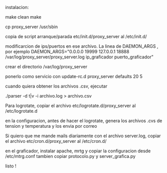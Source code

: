 instalacion:

make clean
make 

cp proxy_server /usr/sbin

copia de script arranque/parada etc/init.d/proxy_server  al /etc/init.d/

modificarcion de ips/puertos en ese archivo. La linea de DAEMON_ARGS , por ejemplo
DAEMON_ARGS="0.0.0.0 19999 127.0.0.1 18888 /var/log/proxy_server/proxy_server.log ip_graficador puerto_graficador"

crear el directorio /var/log/proxy_server

ponerlo como servicio con update-rc.d proxy_server defaults 20 5

cuando quiera obtener los archivos .csv, ejecutar 

./parser -d t|v -i archivo.log > archivo.csv

Para logrotate, copiar el archivo etc/logrotate.d/proxy_server al /etc/logrotate.d

en la configuracion, antes de hacer el logrotate, genera los archivos .cvs de tension y 
temperatura y los envia por correo

Si quiero que me mande mails diariamente con el archivo server.log,
copiar el archivo etc/cron.d/proxy_server al /etc/cron.d/

en el graficador, instalar apache, mrtg y copiar la configuracion desde /etc/mtrg.conf
tambien copiar protocolo.py y server_grafica.py

listo !

